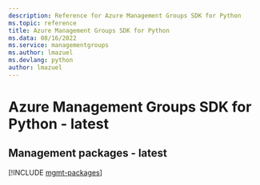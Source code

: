 ```yaml
---
description: Reference for Azure Management Groups SDK for Python
ms.topic: reference
title: Azure Management Groups SDK for Python
ms.data: 08/16/2022
ms.service: managementgroups
ms.author: lmazuel
ms.devlang: python
author: lmazuel
---
```

# Azure Management Groups SDK for Python - latest

## Management packages - latest
[!INCLUDE [mgmt-packages](management-groups-mgmt-index.md)]